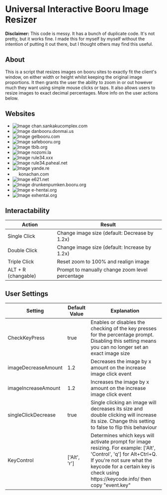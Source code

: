 Universal Interactive Booru Image Resizer
=========================================

**Disclaimer:** This code is messy. It has a bunch of duplicate code. It's not pretty, but it works fine. I made this for myself by myself without the intention of putting it out there, but I thought others may find this useful.

About
--------
This is a script that resizes images on booru sites to exactly fit the client's window, on either width or height whilst keeping the original image proportions. It then grants the user the ability to zoom in or out however much they want using simple mouse clicks or taps. It also allows users to resize images to exact decimal percentages. More info on the user actions below.


Websites
--------

  * ![Image](https://chan.sankakucomplex.com/favicon.ico "icon") chan.sankakucomplex.com
  * ![Image](https://danbooru.donmai.us/favicon.ico "icon") danbooru.donmai.us
  * ![Image](https://gelbooru.com//favicon.ico "icon") gelbooru.com
  * ![Image](https://safebooru.org/favicon.ico "icon") safebooru.org
  * ![Image](https://tbib.org//favicon.ico "icon") tbib.org
  * ![Image](https://nozomi.la//favicon.ico "icon") nozomi.la
  * ![Image](https://rule34.xxx/favicon.ico "icon") rule34.xxx
  * ![Image](https://rule34.paheal.net//favicon.ico "icon") rule34.paheal.net
  * ![Image](https://yande.re/favicon.ico "icon") yande.re
  * <img src="https://konachan.com/favicon.ico" width="16"> konachan.com
  * ![Image](https://e621.net//favicon.ico "icon") e621.net
  * ![Image](https://drunkenpumken.booru.org/favicon.ico "icon") drunkenpumken.booru.org
  * ![Image](https://e-hentai.org/favicon.ico "icon") e-hentai.org
  * ![Image](https://e-hentai.org/favicon.ico "icon") exhentai.org
  
  Interactability 
  -----------
<table>
<thead>
  <tr>
    <th>Action</th>
    <th>Result</th>
  </tr>
</thead>
<tbody>
  <tr>
    <td>Single Click</td>
    <td>Change image size (default: Decrease by 1.2x)</td>
  </tr>
  <tr>
    <td>Double Click</td>
    <td>Change image size (default: Increase by 1.2x)</td>
  </tr>
  <tr>
    <td>Triple Click</td>
    <td>Reset zoom to 100% and realign image</td>
  </tr>
  <tr>
    <td>ALT + R (changable)</td>
    <td>Prompt to manually change zoom level percentage</td>
  </tr>
</tbody>
</table>

  User Settings 
  -----------
 <table>
<thead>
  <tr>
    <th>Setting</th>
    <th>Default Value</th>
    <th>Explanation</th>
  </tr>
</thead>
<tbody>
  <tr>
    <td>CheckKeyPress</td>
    <td>true</td>
    <td>Enables or disables the checking of the key presses for the percentage prompt. Disabling this setting means you can no longer set an exact image size</td>
  </tr>
  <tr>
    <td>imageDecreaseAmount</td>
    <td>1.2</td>
    <td>Decreases the image by x amount on the increase image click event</td>
  </tr>
  <tr>
    <td>imageIncreaseAmount</td>
    <td>1.2</td>
    <td>Increases the image by x amount on the increase image click event</td>
  </tr>
  <tr>
    <td>singleClickDecrease</td>
    <td>true</td>
    <td>Single clicking an image will decreases its size and double clicking will increase its size. Change this setting to false to flip this behaviour</td>
  </tr>
  <tr>
    <td>KeyControl</td>
    <td>['Alt', 'r']</td>
    <td>Determines which keys will activate prompt for image resizing. For example: ['Alt', 'Control', 'q'] for Alt+Ctrl+Q. If you're not sure what the keycode for a certain key is check using https://keycode.info/ then copy "event.key"</td>
  </tr>
</tbody>
</table>
